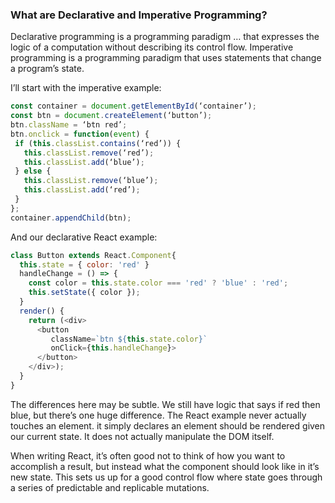 ### What are Declarative and Imperative Programming?

Declarative programming is a programming paradigm … that expresses the logic of a computation without describing its control flow.
Imperative programming is a programming paradigm that uses statements that change a program’s state.

I’ll start with the imperative example:

```js
const container = document.getElementById(‘container’);
const btn = document.createElement(‘button’);
btn.className = ‘btn red’;
btn.onclick = function(event) {
 if (this.classList.contains(‘red’)) {
   this.classList.remove(‘red’);
   this.classList.add(‘blue’);
 } else {
   this.classList.remove(‘blue’);
   this.classList.add(‘red’);
 }
};
container.appendChild(btn);

```

And our declarative React example:

```js
class Button extends React.Component{
  this.state = { color: 'red' }
  handleChange = () => {
    const color = this.state.color === 'red' ? 'blue' : 'red';
    this.setState({ color });
  }
  render() {
    return (<div>
      <button
         className=`btn ${this.state.color}`
         onClick={this.handleChange}>
      </button>
    </div>);
  }
}

```

The differences here may be subtle. We still have logic that says if red then blue, but there’s one huge difference. The React example never actually touches an element. it simply declares an element should be rendered given our current state. It does not actually manipulate the DOM itself.

When writing React, it’s often good not to think of how you want to accomplish a result, but instead what the component should look like in it’s new state. This sets us up for a good control flow where state goes through a series of predictable and replicable mutations.
